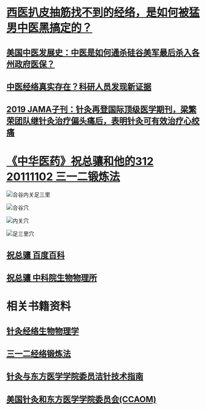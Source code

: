 # [西医扒皮抽筋找不到的经络，是如何被猛男中医黑搞定的？ ](https://mp.weixin.qq.com/s/1CYwFVUmtySgnLqf4ZpAhQ)

## [美国中医发展史：中医是如何通杀硅谷美军最后杀入各州政府医保？](https://mp.weixin.qq.com/s/xvoP2_7CK19onsdWw8YaXA)

## [中医经络真实存在？科研人员发现新证据 ](https://news.sina.cn/gn/2021-04-02/detail-ikmyaawa4570001.d.html?sinawapsharesource=newsapp&wm=3200)

## [2019 JAMA子刊：针灸再登国际顶级医学期刊，梁繁荣团队继针灸治疗偏头痛后，表明针灸可有效治疗心绞痛 ](https://mp.weixin.qq.com/s/EDRAx7g5dDXvW_vUIFn4#9w)

# [《中华医药》祝总骧和他的312 20111102 三一二锻炼法 ](https://tv.cctv.com/2011/11/02/VIDE1356350985452190.shtml)

![合谷内关足三里](https://beyonthe.top/img/acupuncture.png)

![合谷穴](https://beyondthe.top/img/heguxue.png)

![内关穴](https://beyondthe.top/img/neiguanxue.png)

![足三里穴](https://beyondthe.top/img/zusanlixue.png)

## [祝总骧 百度百科 ](https://baike.baidu.com/item/%E7%A5%9D%E6%80%BB%E9%AA%A7/2045318)

## [祝总骧 中科院生物物理所 ](http://www.ibp.cas.cn/djzt/gzdt/201011/t20101123_3026376.html)

# 相关书籍资料

## [针灸经络生物物理学](https://beyonthe.top/pdf/)

## [三一二经络锻炼法](https://beyonthe.top/pdf/三一二经络锻炼法.pdf)

## [针灸与东方医学学院委员洁针技术指南](https://www.ccaom.org/images/ccaom/Documents/7th_Edition_Manual_Chinese_June_2017.pdf)

## [美国针灸和东方医学学院委员会(CCAOM)](https://www.nccaom.org/about-us/)



